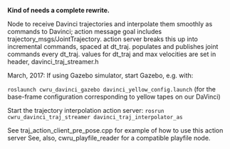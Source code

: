 <b>Kind of needs a complete rewrite.</b>

Node to receive Davinci trajectories and interpolate them smoothly as commands to Davinci;
action message goal includes trajectory_msgs/JointTrajectory.
action server breaks this up into incremental commands, spaced at dt_traj.
populates and publishes joint commands every dt_traj.
values for dt_traj and max velocities are set in header, davinci_traj_streamer.h

March, 2017:
If using Gazebo simulator, start Gazebo, e.g. with:

`roslaunch cwru_davinci_gazebo davinci_yellow_config.launch`
(for the base-frame configuration corresponding to yellow tapes on our DaVinci)

Start the trajectory interpolation action server:
`rosrun cwru_davinci_traj_streamer davinci_traj_interpolator_as`

See traj_action_client_pre_pose.cpp for example of how to use this action server
See, also, cwru_playfile_reader for a compatible playfile node.





